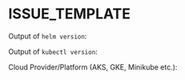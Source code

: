 # ISSUE\_TEMPLATE

Output of `helm version`:

Output of `kubectl version`:

Cloud Provider/Platform \(AKS, GKE, Minikube etc.\):

